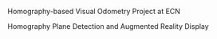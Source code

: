 Homography-based Visual Odometry Project at ECN

Homography Plane Detection and Augmented Reality Display
